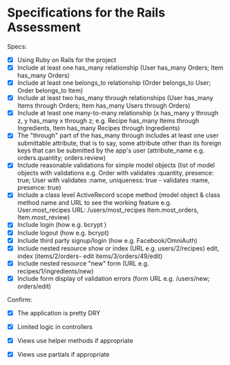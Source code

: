 # Specifications for the Rails Assessment

Specs:
- [x] Using Ruby on Rails for the project
- [x] Include at least one has_many relationship (User has_many Orders; Item has_many Orders) 
- [x] Include at least one belongs_to relationship (Order belongs_to User; Order belongs_to Item)
- [x] Include at least two has_many through relationships (User has_many Items through Orders; Item has_many Users through Orders)
- [x] Include at least one many-to-many relationship (x has_many y through z, y has_many x through z; e.g. Recipe has_many Items through Ingredients, Item has_many Recipes through Ingredients)
- [x] The "through" part of the has_many through includes at least one user submittable attribute, that is to say, some attribute other than its foreign keys that can be submitted by the app's user (attribute_name e.g.  orders.quantity; orders.review)
- [x] Include reasonable validations for simple model objects (list of model objects with validations e.g. Order with validates :quantity, presence: true; User with validates :name, uniqueness: true - validates :name, presence: true)
- [x] Include a class level ActiveRecord scope method (model object & class method name and URL to see the working feature e.g. User.most_recipes URL: /users/most_recipes Item.most_orders, Item.most_review)
- [x] Include login (how e.g. bcrypt )
- [x] Include logout (how e.g. bcrypt)
- [x] Include third party signup/login (how e.g. Facebook/OmniAuth)
- [x] Include nested resource show or index (URL e.g. users/2/recipes) edit, index (items/2/orders- edit items/3/orders/49/edit)
- [x] Include nested resource "new" form (URL e.g. recipes/1/ingredients/new)
- [x] Include form display of validation errors (form URL e.g. /users/new; orders/edit)

Confirm:
- [x] The application is pretty DRY
- [x] Limited logic in controllers
- [x] Views use helper methods if appropriate
- [x] Views use partials if appropriate

